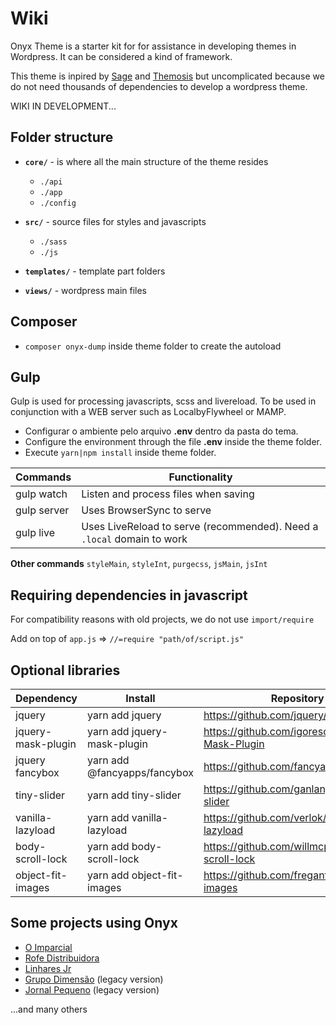 # Wiki

Onyx Theme is a starter kit for for assistance in developing themes in Wordpress. It can be considered a kind of framework.

This theme is inpired by [Sage](https://github.com/roots/sage/) and [Themosis](https://www.themosis.com/) but uncomplicated because we do not need thousands of dependencies to develop a wordpress theme.

<!-- Better used with [Onyx Starter Kit](https://github.com/andremacola/wp-onyx-starter) (members only) -->

WIKI IN DEVELOPMENT...

## Folder structure

- **`core/`** - is where all the main structure of the theme resides
	- `./api`
	- `./app`
	- `./config`

- **`src/`** - source files for styles and javascripts
	- `./sass`
	- `./js`

- **`templates/`** - template part folders
- **`views/`** - wordpress main files

## Composer

  - `composer onyx-dump` inside theme folder to create the autoload

## Gulp

Gulp is used for processing javascripts, scss and livereload. To be used in conjunction with a WEB server such as LocalbyFlywheel or MAMP.

  - Configurar o ambiente pelo arquivo **.env** dentro da
   pasta do tema.
  - Configure the environment through the file **.env** inside the theme folder.
  - Execute `yarn|npm install` inside theme folder.

|Commands      | Functionality                              |
|--------------|--------------------------------------------|
|gulp watch    | Listen and process files when saving
|gulp server   | Uses BrowserSync to serve
|gulp live     | Uses LiveReload to serve (recommended). Need a `.local` domain to work

**Other commands**
`styleMain`, `styleInt`, `purgecss`, `jsMain`, `jsInt`

## Requiring dependencies in javascript

For compatibility reasons with old projects, we do not use `import/require`

Add on top of `app.js` => `//=require "path/of/script.js"`

## Optional libraries

|Dependency        | Install                      | Repository                                        |
|------------------|------------------------------|---------------------------------------------------|
jquery             | yarn add jquery              | https://github.com/jquery/jquery                  |
jquery-mask-plugin | yarn add jquery-mask-plugin  | https://github.com/igorescobar/jQuery-Mask-Plugin |
jquery fancybox    | yarn add @fancyapps/fancybox | https://github.com/fancyapps/fancybox             |
tiny-slider        | yarn add tiny-slider         | https://github.com/ganlanyuan/tiny-slider         |
vanilla-lazyload   | yarn add vanilla-lazyload    | https://github.com/verlok/vanilla-lazyload        |
body-scroll-lock   | yarn add body-scroll-lock    | https://github.com/willmcpo/body-scroll-lock      |
object-fit-images  | yarn add object-fit-images   | https://github.com/fregante/object-fit-images     |

## Some projects using Onyx

- [O Imparcial](https://oimparcial.com.br/)
- [Rofe Distribuidora](https://www.rofedistribuidora.com.br/)
- [Linhares Jr](https://linharesjr.com)
- [Grupo Dimensão](http://grupodimensao.com/) (legacy version)
- [Jornal Pequeno](https://jornalpequeno.com.br/) (legacy version)

...and many others

